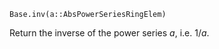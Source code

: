 ```
Base.inv(a::AbsPowerSeriesRingElem)
```

Return the inverse of the power series $a$, i.e. $1/a$.

